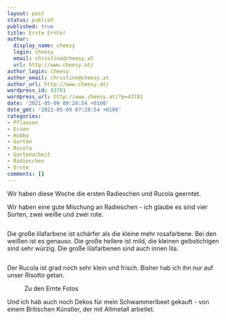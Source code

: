 ```yaml
---
layout: post
status: publish
published: true
title: Erste Ernte!
author:
  display_name: cheesy
  login: cheesy
  email: christine@cheesy.at
  url: http://www.cheesy.at/
author_login: cheesy
author_email: christine@cheesy.at
author_url: http://www.cheesy.at/
wordpress_id: 43781
wordpress_url: http://www.cheesy.at/?p=43781
date: '2021-05-09 09:28:54 +0100'
date_gmt: '2021-05-09 07:28:54 +0100'
categories:
- Pflanzen
- Essen
- Hobby
- Garten
- Rucola
- Gartenarbeit
- Radieschen
- Ernte
comments: []
---
```

<!-- wp:paragraph -->
Wir haben diese Woche die ersten Radieschen und Rucola geerntet.
<!-- /wp:paragraph -->
<!-- wp:paragraph -->
Wir haben eine gute Mischung an Radieschen - ich glaube es sind vier Sorten, zwei weiße und zwei rote.
<!-- /wp:paragraph -->
<!-- wp:image {"id":43774} -->
<figure class="wp-block-image"><img src="{% link _fotos/leben-in-belfast/2021/ernte/Ernte-005.jpg %}" alt="" class="wp-image-43774"></figure>
<!-- /wp:image -->
<!-- wp:paragraph -->
Die große lilafarbene ist schärfer als die kleine mehr rosafarbene. Bei den weißen ist es genauso. Die große hellere ist mild, die kleinen gelbstichigen sind sehr würzig.
<!-- /wp:paragraph -->
<!-- wp:paragraph -->
Die große lilafarbenen sind auch innen lila.
<!-- /wp:paragraph -->
<!-- wp:image {"id":43775} -->
<figure class="wp-block-image"><img src="{% link _fotos/leben-in-belfast/2021/ernte/Ernte-006.jpg %}" alt="" class="wp-image-43775"></figure>
<!-- /wp:image -->
<!-- wp:paragraph -->
Der Rucola ist grad noch sehr klein und frisch. Bisher hab ich ihn nur auf unser Risotto getan.
<!-- /wp:paragraph -->
<!-- wp:image {"id":43776,"linkDestination":"custom"} -->
<figure class="wp-block-image"><a href="{% link _fotos/leben-in-belfast/2021/ernte/index.md %}"><img src="{% link _fotos/leben-in-belfast/2021/ernte/Ernte-007.jpg %}" alt="" class="wp-image-43776"></a><br>
<figcaption>Zu den Ernte Fotos<br></figcaption>
</figure>
<!-- /wp:image -->
<!-- wp:paragraph -->
Und ich hab auch noch Dekos für mein Schwammerlbeet gekauft - von einem Britischen Künstler, der mit Altmetall arbeitet.
<!-- /wp:paragraph -->
<!-- wp:image {"id":43778} -->
<figure class="wp-block-image"><img src="{% link _fotos/leben-in-belfast/2021/schwammerlbeet/Schwammerl-007.jpg %}" alt="" class="wp-image-43778"></figure>
<!-- /wp:image -->


<figure class="wp-block-image"><img src="{% link _fotos/leben-in-belfast/2021/schwammerlbeet/Schwammerl-007.jpg %}" alt="" class="wp-image-43774"></figure>
